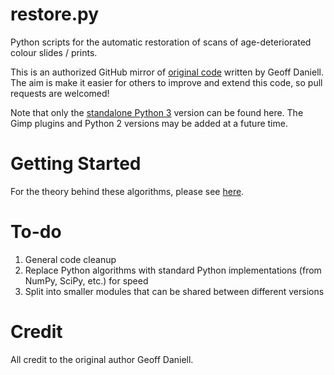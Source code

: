 # restore.py

Python scripts for the automatic restoration of scans of age-deteriorated colour slides / prints.

This is an authorized GitHub mirror of [original code](http://www.lionhouse.plus.com/photosoftware/restore/) written by Geoff Daniell. The aim is make it easier for others to improve and extend this code, so pull requests are welcomed!

Note that only the [standalone Python 3](http://www.lionhouse.plus.com/photosoftware/restore/stand_alone/python3/) version can be found here. The Gimp plugins and Python 2 versions may be added at a future time.

# Getting Started

For the theory behind these algorithms, please see [here](http://www.lionhouse.plus.com/photosoftware/restore/documents/).

# To-do

1. General code cleanup
1. Replace Python algorithms with standard Python implementations (from NumPy, SciPy, etc.) for speed
1. Split into smaller modules that can be shared between different versions

# Credit

All credit to the original author Geoff Daniell.

